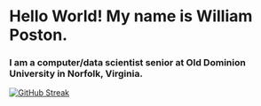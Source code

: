 <h1>Hello World! My name is William Poston.</h1>

<h3>I am a computer/data scientist senior at Old Dominion University in Norfolk, Virginia.</h3>

<!-- [![GitHub Streak](https://streak-stats.demolab.com?user=willpatpost&theme=earth&border_radius=4&date_format=M%20j%5B%2C%20Y%5D&exclude_days=Sun%2CSat)](https://git.io/streak-stats) -->
[![GitHub Streak](https://streak-stats.demolab.com?user=willpatpost&theme=earth&border_radius=4&date_format=M%20j%5B%2C%20Y%5D&exclude_days=Sun%2CSat)](https://git.io/streak-stats)
